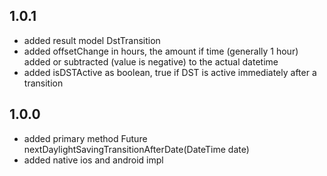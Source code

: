 ## 1.0.1

* added result model DstTransition
* added offsetChange in hours, the amount if time (generally 1 hour) added or subtracted (value is negative) to the actual datetime
* added isDSTActive as boolean, true if DST is active immediately after a transition

## 1.0.0

* added primary method Future<DateTime> nextDaylightSavingTransitionAfterDate(DateTime date)
* added native ios and android impl